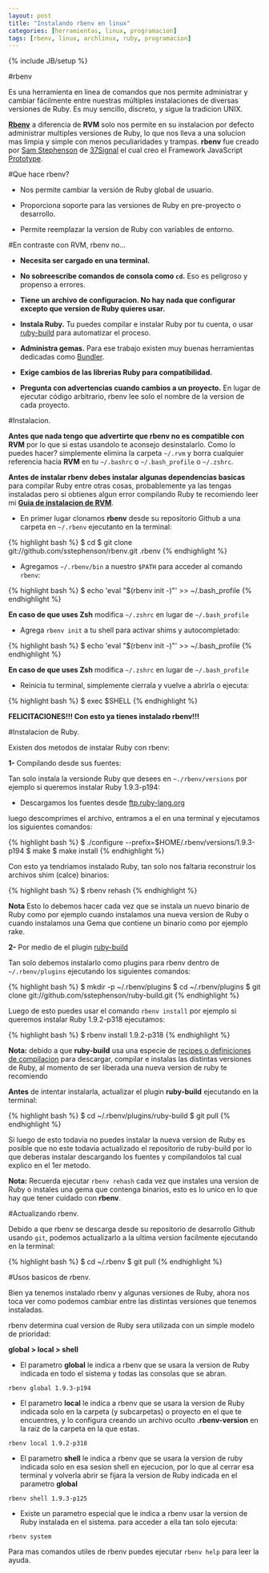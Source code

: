 ```yaml
---
layout: post
title: "Instalando rbenv en linux"
categories: [herramientas, linux, programacion]
tags: [rbenv, linux, archlinux, ruby, programacion]
---
```

{% include JB/setup %}

#rbenv

Es una herramienta en linea de comandos que nos permite administrar y cambiar fácilmente
entre nuestras múltiples instalaciones de diversas versiones de Ruby. Es muy sencillo, discreto, 
y sigue la tradicion UNIX.

**[Rbenv](https://github.com/sstephenson/rbenv)** a diferencia de **RVM** solo nos permite en su instalacion 
por defecto administrar multiples versiones de Ruby, lo que nos lleva a una solucion mas limpia y 
simple con menos peculiaridades y trampas. **rbenv** fue creado por [Sam Stephenson](http://sstephenson.us/) de
[37Signal](http://37signals.com/) el cual creo el Framework JavaScript [Prototype](http://prototypejs.org/).

#Que hace rbenv?

- Nos permite cambiar la versión de Ruby global de usuario.

- Proporciona soporte para las versiones de Ruby en pre-proyecto o desarrollo.

- Permite reemplazar la version de Ruby con variables de entorno.

#En contraste con RVM, rbenv no...

- **Necesita ser cargado en una terminal.**

- **No sobreescribe comandos de consola como `cd`.** Eso es peligroso y propenso a errores.

- **Tiene un archivo de configuracion. No hay nada que configurar excepto que version de Ruby quieres usar.**

- **Instala Ruby.** Tu puedes compilar e instalar Ruby por tu cuenta, o usar [ruby-build](https://github.com/sstephenson/ruby-build) para automatizar el proceso.

- **Administra gemas.** Para ese trabajo existen muy buenas herramientas dedicadas como [Bundler](http://gembundler.com/).

- **Exige cambios de las librerias Ruby para compatibilidad.**

- **Pregunta con advertencias cuando cambios a un proyecto.** En lugar de ejecutar código arbitrario, rbenv lee solo el nombre de la version de cada proyecto.

#Instalacion.

**Antes que nada tengo que advertirte que rbenv no es compatible con RVM** por lo que si estas usandolo
te aconsejo desinstalarlo. Como lo puedes hacer? simplemente elimina la carpeta `~/.rvm` y borra cualquier
referencia hacia **RVM** en tu `~/.bashrc` o `~/.bash_profile` o `~/.zshrc`.

**Antes de instalar rbenv debes instalar algunas dependencias basicas** para compilar Ruby entre otras cosas,
probablemente ya las tengas instaladas pero si obtienes algun error compilando Ruby te recomiendo leer 
mi **[Guia de instalacion de RVM](http://blog.jam.net.ve/2011/05/17/instalando-rvm-ruby-rails-en-ubuntu/)**.

- En primer lugar clonamos **rbenv** desde su repositorio Github a una carpeta en `~/.rbenv` ejecutanto en la terminal:

{% highlight bash %}
$ cd
$ git clone git://github.com/sstephenson/rbenv.git .rbenv
{% endhighlight %}

- Agregamos `~/.rbenv/bin` a nuestro `$PATH` para acceder al comando `rbenv`:

{% highlight bash %}
$ echo 'eval "$(rbenv init -)"' >> ~/.bash_profile
{% endhighlight %}

**En caso de que uses Zsh** modifica `~/.zshrc` en lugar de `~/.bash_profile`

- Agrega `rbenv init` a tu shell para activar shims y autocompletado:

{% highlight bash %}
$ echo 'eval "$(rbenv init -)"' >> ~/.bash_profile
{% endhighlight %}

**En caso de que uses Zsh** modifica `~/.zshrc` en lugar de `~/.bash_profile`

- Reinicia tu terminal, simplemente cierrala y vuelve a abrirla o ejecuta:

{% highlight bash %}
$ exec $SHELL
{% endhighlight %}

**FELICITACIONES!!! Con esto ya tienes instalado rbenv!!!**

#Instalacion de Ruby.

Existen dos metodos de instalar Ruby con rbenv:

**1-** Compilando desde sus fuentes:

Tan solo instala la versionde Ruby que desees en `~./rbenv/versions` por ejemplo si queremos instalar Ruby 1.9.3-p194:

- Descargamos los fuentes desde [ftp.ruby-lang.org](http://ftp.ruby-lang.org/pub/ruby/1.9/)

luego descomprimes el archivo, entramos a el en una terminal y ejecutamos los siguientes comandos:

{% highlight bash %}
$ ./configure --prefix=$HOME/.rbenv/versions/1.9.3-p194
$ make
$ make install
{% endhighlight %}

Con esto ya tendriamos instalado Ruby, tan solo nos faltaria reconstruir los archivos shim (calce) binarios:

{% highlight bash %}
$ rbenv rehash
{% endhighlight %}

**Nota** Esto lo debemos hacer cada vez que se instala un nuevo binario de Ruby como por ejemplo cuando
instalamos una nueva version de Ruby o cuando instalamos una Gema que contiene un binario como por ejemplo rake.

**2-** Por medio de el plugin [ruby-build](https://github.com/sstephenson/ruby-build)

Tan solo debemos instalarlo como plugins para rbenv dentro de `~/.rbenv/plugins` ejecutando los siguientes comandos:

{% highlight bash %}
$ mkdir -p ~/.rbenv/plugins
$ cd ~/.rbenv/plugins
$ git clone git://github.com/sstephenson/ruby-build.git
{% endhighlight %}

Luego de esto puedes usar el comando `rbenv install` por ejemplo si queremos instalar Ruby 1.9.2-p318 ejecutamos:

{% highlight bash %}
$ rbenv install 1.9.2-p318
{% endhighlight %}

**Nota:** debido a que **ruby-build** usa una especie de [recipes o definiciones de compilacion](https://github.com/sstephenson/ruby-build/tree/master/share/ruby-build) para descargar, compilar e instalas las distintas versiones de Ruby, al momento de ser liberada una nueva version de ruby te recomiendo 

**Antes** de intentar instalarla, actualizar el plugin **ruby-build** ejecutando en la terminal:

{% highlight bash %}
$ cd ~/.rbenv/plugins/ruby-build
$ git pull
{% endhighlight %}

Si luego de esto todavia no puedes instalar la nueva version de Ruby es posible que no este todavia actualizado
el repositorio de ruby-build por lo que deberas instalar descargando los fuentes y compilandolos tal cual 
explico en el 1er metodo.

**Nota:** Recuerda ejecutar `rbenv rehash` cada vez que instales una version de Ruby o instales una gema que
contenga binarios, esto es lo unico en lo que hay que tener cuidado con **rbenv**.


#Actualizando rbenv.

Debido a que rbenv se descarga desde su repositorio de desarrollo Github usando `git`, podemos actualizarlo a
la ultima version facilmente ejecutando en la terminal:

{% highlight bash %}
$ cd ~/.rbenv
$ git pull
{% endhighlight %}

#Usos basicos de rbenv.

Bien ya tenemos instalado rbenv y algunas versiones de Ruby, ahora nos toca ver como podemos cambiar entre
las distintas versiones que tenemos instaladas.

rbenv determina cual version de Ruby sera utilizada con un simple modelo de prioridad:

**global > local > shell**

- El parametro **global** le indica a rbenv que se usara la version de Ruby indicada en todo el sistema y todas
las consolas que se abran.

`rbenv global 1.9.3-p194`

- El parametro **local** le indica a rbenv que se usara la version de Ruby indicada solo en la carpeta 
(y subcarpetas) o proyecto en el que te encuentres, y lo configura creando un archivo oculto **.rbenv-version**
en la raiz de la carpeta en la que estas.

`rbenv local 1.9.2-p318`

- El parametro **shell** le indica a rbenv que se usara la version de ruby indicada solo en esa sesion shell
en ejecucion, por lo que al cerrar esa terminal y volverla abrir se fijara la version de
Ruby indicada en el parametro **global**

`rbenv shell 1.9.3-p125`

- Existe un parametro especial que le indica a rbenv usar la version de Ruby instalada en el sistema.
para acceder a ella tan solo ejecuta:

`rbenv system`

Para mas comandos utiles de rbenv puedes ejecutar `rbenv help` para leer la ayuda.
